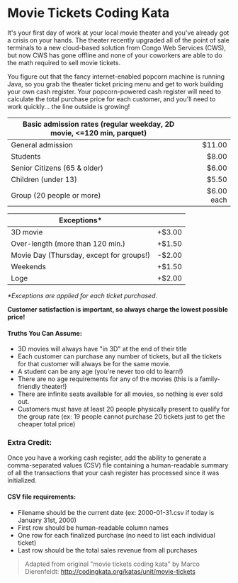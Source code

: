 # Movie Tickets Coding Kata

It's your first day of work at your local movie theater and you've already got a crisis
on your hands. The theater recently upgraded all of the point of sale terminals to a 
new cloud-based solution from Congo Web Services (CWS), but now CWS has gone offline and 
none of your coworkers are able to do the math required to sell movie tickets.

You figure out that the fancy internet-enabled popcorn machine is running Java, so you grab
the theater ticket pricing menu and get to work building your own cash register. Your 
popcorn-powered cash register will need to calculate the total purchase price for each 
customer, and you'll need to work quickly... the line outside is growing!

| Basic admission rates (regular weekday, 2D movie, &lt;=120 min, parquet) |            |
| ------------------------------------------------------------------------ | ---------: |
| General admission                                                        |     $11.00 |
| Students                                                                 |      $8.00 |
| Senior Citizens (65 & older)                                             |      $6.00 |
| Children (under 13)                                                      |      $5.50 |
| Group (20 people or more)                                                | $6.00 each |

| Exceptions*                               |        |
| ----------------------------------------- | -----: |
| 3D movie                                  | +$3.00 |
| Over-length (more than 120 min.)          | +$1.50 |
| Movie Day (Thursday, except for groups!)  | -$2.00 |
| Weekends                                  | +$1.50 |
| Loge                                      | +$2.00 |

_*Exceptions are applied for each ticket purchased._

**Customer satisfaction is important, so always charge the lowest possible price!**

#### Truths You Can Assume:
* 3D movies will always have "in 3D" at the end of their title
* Each customer can purchase any number of tickets, but all the tickets for that customer 
will always be for the same movie.
* A student can be any age (you're never too old to learn!)
* There are no age requirements for any of the movies (this is a family-friendly theater!)
* There are infinite seats available for all movies, so nothing is ever sold out.
* Customers must have at least 20 people physically present to qualify for the group rate 
  (ex: 19 people cannot purchase 20 tickets just to get the cheaper total price)  

### Extra Credit:
Once you have a working cash register, add the ability to generate a comma-separated values 
(CSV) file containing a human-readable summary of all the transactions that your cash register
has processed since it was initialized.
#### CSV file requirements:
* Filename should be the current date (ex: 2000-01-31.csv if today is January 31st, 2000)
* First row should be human-readable column names
* One row for each finalized purchase (no need to list each individual ticket)
* Last row should be the total sales revenue from all purchases

> Adapted from original "movie tickets coding kata" by Marco Dierenfeldt: 
> http://codingkata.org/katas/unit/movie-tickets